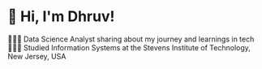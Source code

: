 # 👋 Hi, I'm Dhruv!
👩🏻‍💻 Data Science Analyst sharing about my journey and learnings in tech<br/>
👩🏻‍🎓 Studied Information Systems at the Stevens Institute of Technology, New Jersey, USA<br/>



